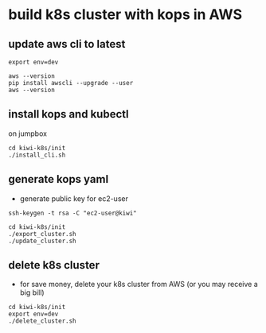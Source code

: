 
# build k8s cluster with kops in AWS

## update aws cli to latest
```
export env=dev

aws --version
pip install awscli --upgrade --user
aws --version
```

## install kops and kubectl
on jumpbox
```
cd kiwi-k8s/init
./install_cli.sh
```
## generate kops yaml
* generate public key for ec2-user
```
ssh-keygen -t rsa -C "ec2-user@kiwi"
```

```
cd kiwi-k8s/init
./export_cluster.sh
./update_cluster.sh
```

## delete k8s cluster
* for save money, delete your k8s cluster from AWS (or you may receive a big bill)

```
cd kiwi-k8s/init
export env=dev
./delete_cluster.sh
```